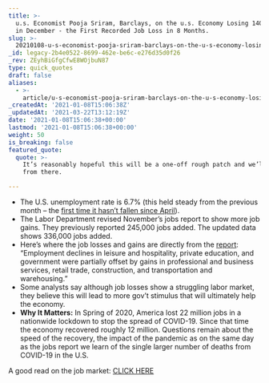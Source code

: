 ```yaml
---
title: >-
  u.s. Economist Pooja Sriram, Barclays, on the u.s. Economy Losing 140,000 Jobs
  in December - the First Recorded Job Loss in 8 Months.
slug: >-
  20210108-u-s-economist-pooja-sriram-barclays-on-the-u-s-economy-losing-140000-jobs-in-december-the-first-recorded-job-loss-in-8-months
_id: legacy-2b4e0522-8699-462e-be6c-e276d35d0f26
_rev: ZEyhBiGfgCfwE8WOjbuN87
type: quick_quotes
draft: false
aliases:
  - >-
    article/u-s-economist-pooja-sriram-barclays-on-the-u-s-economy-losing-140000-jobs-in-december-the-first-recorded-job-loss-in-8-months/
_createdAt: '2021-01-08T15:06:38Z'
_updatedAt: '2021-03-22T13:12:19Z'
date: '2021-01-08T15:06:38+00:00'
lastmod: '2021-01-08T15:06:38+00:00'
weight: 50
is_breaking: false
featured_quote:
  quote: >-
    It’s reasonably hopeful this will be a one-off rough patch and we’ll recover
    from there.

---
```

* The U.S. unemployment rate is 6.7% (this held steady from the previous month – the [first time it hasn’t fallen since April](https://apnews.com/article/coronavirus-pandemic-economy-ad4cb9fe70653c56ac6253aaab210f21)).
* The Labor Department revised November’s jobs report to show more job gains. They previously reported 245,000 jobs added. The updated data shows 336,000 jobs added.
* Here’s where the job losses and gains are directly from the [report](https://www.bls.gov/news.release/empsit.nr0.htm): “Employment declines in leisure and hospitality, private education, and government were partially offset by gains in professional and business services, retail trade, construction, and transportation and warehousing.”
* Some analysts say although job losses show a struggling labor market, they believe this will lead to more gov’t stimulus that will ultimately help the economy.
* **Why It Matters:** In Spring of 2020, America lost 22 million jobs in a nationwide lockdown to stop the spread of COVID-19. Since that time the economy recovered roughly 12 million. Questions remain about the speed of the recovery, the impact of the pandemic as on the same day as the jobs report we learn of the single larger number of deaths from COVID-19 in the U.S.

A good read on the job market: [CLICK HERE](https://www.cnbc.com/2021/01/08/jobs-report-december-2020.html)